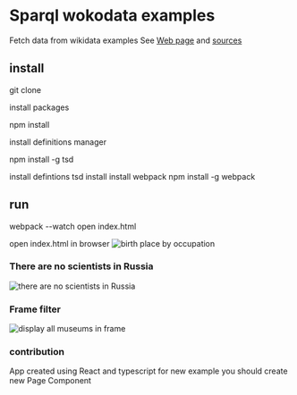 # Sparql wokodata examples
Fetch data from wikidata examples
See [Web page](http://stepancar.github.io/sparql-wikidata-examples/)
and [sources](https://github.com/stepancar/sparql-wikidata-examples/tree/master) 

## install
git clone 

install packages

npm install
 
install definitions manager

npm install -g tsd

install defintions
tsd install
 install webpack
npm install -g webpack

## run
webpack --watch
open index.html

open index.html in browser
![birth place by occupation](http://i.imgur.com/UbvLLwK.png)
### There are no scientists in Russia
![there are no scientists in Russia](http://i.imgur.com/GnEi66j.png)
### Frame filter
![display all museums in frame](http://i.imgur.com/SjJ6Mew.png)
### contribution 
App created using React and typescript
for new example you should create new Page Component 
